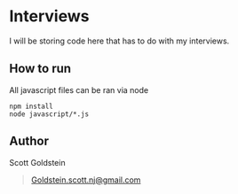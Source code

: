 # Interviews

I will be storing code here that has to do with my interviews.

## How to run
All javascript files can be ran via node
```
npm install
node javascript/*.js
```

## Author
Scott Goldstein
> Goldstein.scott.nj@gmail.com
